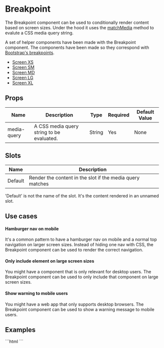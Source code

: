 # Breakpoint

The Breakpoint component can be used to conditionally render content based on screen sizes. Under the hood it uses the [matchMedia](https://developer.mozilla.org/en-US/docs/Web/API/Window/matchMedia) method to evalute a CSS media query string.

A set of helper components have been made with the Breakpoint component. The components have been made so they correspond with [Bootstrap's breakpoints](https://getbootstrap.com/docs/4.1/layout/overview/).

- [Screen XS](./screen-xs/)
- [Screen SM](./screen-sm/)
- [Screen MD](./screen-md/)
- [Screen LG](./screen-lg/)
- [Screen XL](./screen-xl/)

## Props
| Name        | Description                               | Type   | Required | Default Value |
|-------------|-------------------------------------------|--------|----------|---------------|
| media-query | A CSS media query string to be evaluated. | String | Yes      | None          |

## Slots

| Name    | Description                                                                       |
|---------|-----------------------------------------------------------------------------------|
| Default | Render the content in the slot if the media query matches                         |

<Note>
<p>
    'Default' is not the name of the slot. It's the content rendered in an unnamed slot.
</p>
</Note>

## Use cases
#### Hamburger nav on mobile
It's a common pattern to have a hamburger nav on mobile and a normal top navigation on larger screen sizes. Instead of hiding one nav with CSS, the Breakpoint component can be used to render the correct navigation.

#### Only include element on large screen sizes
You might have a component that is only relevant for desktop users. The Breakpoint component can be used to only include that component on large screen sizes.

#### Show warning to mobile users
You might have a web app that only supports desktop browsers. The Breakpoint component can be used to show a warning message to mobile users.

## Examples
<CodeBlock>
```html
<breakpoint media-query="(max-width: 767px)">
    <hamburger-nav></hamburger-nav>
</breakpoint>
```
</CodeBlock>
